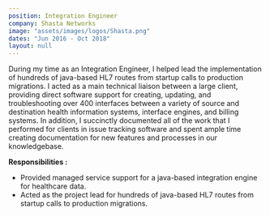 ```yaml
---
position: Integration Engineer
company: Shasta Networks
image: "assets/images/logos/Shasta.png"
dates: "Jun 2016 - Oct 2018"
layout: null
---
```

<p>
During my time as an Integration Engineer, I helped lead the implementation of hundreds of java-based HL7 routes from startup calls to production migrations. 
I acted as a main technical liaison between a large client, providing direct software support for creating, updating, and troubleshooting over 400 interfaces 
between a variety of source and destination health information systems, interface engines, and billing systems. In addition, I succinctly documented all of 
the work that I performed for clients in issue tracking software and spent ample time creating documentation for new features and processes in our knowledgebase.
</p>
<b>Responsibilities :</b>
<ul class="work-responsibility">
    <li><i class="fa fa-circle"></i>Provided managed service support for a java-based integration engine for healthcare data.</li>
    <li><i class="fa fa-circle"></i>Acted as the project lead for hundreds of java-based HL7 routes from startup calls to production migrations.</li>
</ul>
